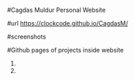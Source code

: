 #Cagdas Muldur Personal Website

#url https://clockcode.github.io/CagdasM/

#screenshots

#Github pages of projects inside website
  
  1.
  
  
  2.
